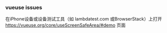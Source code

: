 ### vueuse issues

在iPhone设备或设备测试工具（如 lambdatest.com 或BrowserStack）上打开 https://vueuse.org/core/useScreenSafeArea/#demo 页面